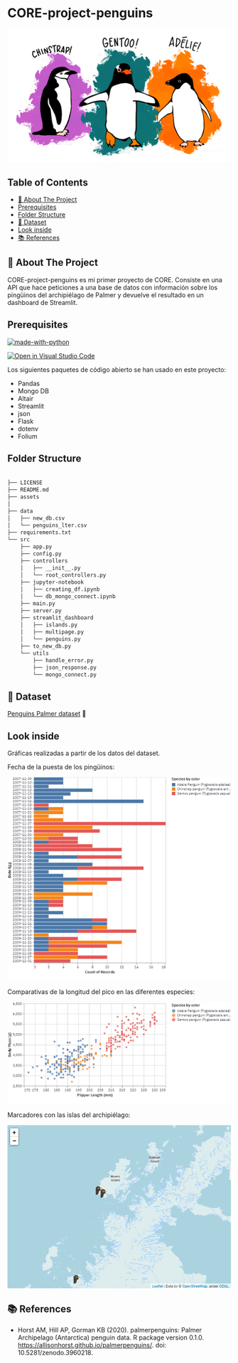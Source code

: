 # CORE-project-penguins

![Imagen dibujo de especies de pingüinos Palmer](assets/lter_penguins.png)

## Table of Contents

* [🐧 About The Project](#about-the-project)
* [Prerequisites](#prerequisites)
* [Folder Structure](#folder-structure)
* [💾 Dataset](#dataset)
* [Look inside](#look-inside)
* [📚  References](#references)

## 🐧 About The Project <a name="about-the-project"></a>

CORE-project-penguins es mi primer proyecto de CORE. Consiste en una API que hace peticiones a una base de datos con información sobre los pingüinos del archipiélago de Palmer y devuelve el resultado en un dashboard de Streamlit. 

## Prerequisites 

[![made-with-python](https://img.shields.io/badge/Made%20with-Python-1f425f.svg)](https://www.python.org/)

[![Open in Visual Studio Code](https://open.vscode.dev/badges/open-in-vscode.svg)](https://open.vscode.dev/silconari/core-project-penguins-)


Los siguientes paquetes de código abierto se han usado en este proyecto:

* Pandas
* Mongo DB
* Altair 
* Streamlit 
* json 
* Flask 
* dotenv
* Folium 


## Folder Structure 

``` 

├── LICENSE
├── README.md
├── assets
│  
├── data
│   ├── new_db.csv
│   └── penguins_lter.csv
├── requirements.txt
└── src
    ├── app.py
    ├── config.py
    ├── controllers
    │   ├── __init__.py
    │   └── root_controllers.py
    ├── jupyter-notebook
    │   ├── creating_df.ipynb
    │   └── db_mongo_connect.ipynb
    ├── main.py
    ├── server.py
    ├── streamlit_dashboard
    │   ├── islands.py
    │   ├── multipage.py
    │   └── penguins.py
    ├── to_new_db.py
    └── utils
        ├── handle_error.py
        ├── json_response.py
        └── mongo_connect.py
```

## 💾 Dataset <a name="dataset"></a>

[Penguins Palmer dataset]("https://www.kaggle.com/parulpandey/palmer-archipelago-antarctica-penguin-data") 🐧


## Look inside 

Gráficas realizadas a partir de los datos del dataset.

Fecha de la puesta de los pingüinos:

![gráfica fecha puesta de huevos de especies de pingüinos Palmer](assets/egg.PNG)

Comparativas de la longitud del pico en las diferentes especies:

![gráfica comparativa de la longitud del pico de especies de pingüinos Palmer](assets/culmen_dimension.png)

Marcadores con las islas del archipiélago:

![Mapa de las islas del archipiélago de Palmer](assets/maps.PNG)

## 📚  References <a name="references"></a>

* Horst AM, Hill AP, Gorman KB (2020). palmerpenguins: Palmer Archipelago (Antarctica) penguin data. R package version  0.1.0. https://allisonhorst.github.io/palmerpenguins/. doi: 10.5281/zenodo.3960218. 
   